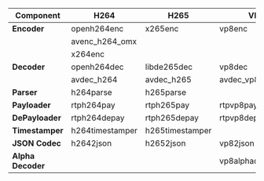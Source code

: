 | **Component**     | **H264**                          | **H265**                          | **VP8**                           | **VP9**                           | **AV1**                            |
|-------------------|-----------------------------------|-----------------------------------|-----------------------------------|-----------------------------------|-----------------------------------|
| **Encoder**       | openh264enc                       | x265enc                           | vp8enc                            | vp9enc                            | av1enc                            |
|                   | avenc_h264_omx                    |                                   |                                   |                                   | rav1enc                           |
|                   | x264enc                           |                                   |                                   |                                   | svtav1enc                         |
| **Decoder**       | openh264dec                       | libde265dec                       | vp8dec                            | vp9dec                            | av1dec                            |
|                   | avdec_h264                        | avdec_h265                        | avdec_vp8                         | avdec_vp9                         | dav1ddec                          |
| **Parser**        | h264parse                         | h265parse                         |                                   | vp9parse                          | av1parse                          |
| **Payloader**     | rtph264pay                        | rtph265pay                        | rtpvp8pay                         | rtpvp9pay                         | rtpav1pay                         |
| **DePayloader**   | rtph264depay                      | rtph265depay                      | rtpvp8depay                       | rtpvp9depay                       | rtpav1depay                       |
| **Timestamper**   | h264timestamper                   | h265timestamper                   |                                   |                                   |                                   |
| **JSON Codec**    | h2642json                         | h2652json                         | vp82json                          |                                   | av12json                          |
| **Alpha Decoder** |                                   |                                   | vp8alphadecodebin                 | vp9alphadecodebin                 |                                   |

